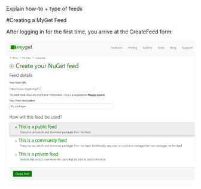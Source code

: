 Explain how-to + type of feeds

#Creating a MyGet Feed

After logging in for the first time, you arrive at the CreateFeed form:

![](/assets/CreateFeedForm.PNG)

